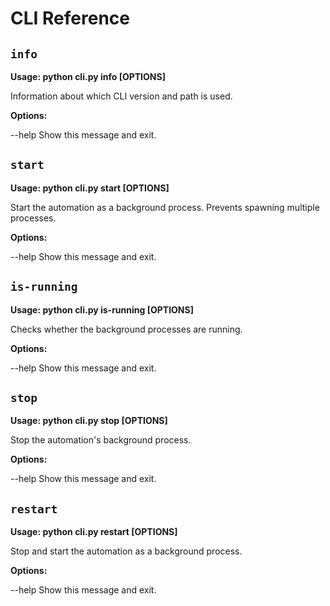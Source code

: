 # CLI Reference

## `info`

**Usage: python cli.py info [OPTIONS]**

Information about which CLI version and path is used.

**Options:**

--help  Show this message and exit.

## `start`

**Usage: python cli.py start [OPTIONS]**

Start the automation as a background process. Prevents spawning multiple
processes.

**Options:**

--help  Show this message and exit.

## `is-running`

**Usage: python cli.py is-running [OPTIONS]**

Checks whether the background processes are running.

**Options:**

--help  Show this message and exit.

## `stop`

**Usage: python cli.py stop [OPTIONS]**

Stop the automation's background process.

**Options:**

--help  Show this message and exit.

## `restart`

**Usage: python cli.py restart [OPTIONS]**

Stop and start the automation as a background process.

**Options:**

--help  Show this message and exit.

